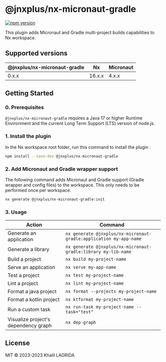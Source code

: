 # @jnxplus/nx-micronaut-gradle

[![npm version](https://badge.fury.io/js/@jnxplus%2Fnx-micronaut-gradle.svg)](https://badge.fury.io/js/@jnxplus%2Fnx-micronaut-gradle)

This plugin adds Micronaut and Gradle multi-project builds capabilities to Nx workspace.

## Supported versions

| @jnxplus/nx-micronaut-gradle | Nx     | Micronaut |
| ---------------------------- | ------ | --------- |
| 0.x.x                        | 16.x.x | 4.x.x     |

## Getting Started

### 0. Prerequisites

`@jnxplus/nx-micronaut-gradle` requires a Java 17 or higher Runtime Environment and the current Long Term Support (LTS) version of node.js.

### 1. Install the plugin

In the Nx workspace root folder, run this command to install the plugin :

```bash
npm install --save-dev @jnxplus/nx-micronaut-gradle
```

### 2. Add Micronaut and Gradle wrapper support

The following command adds Micronaut and Gradle support (Gradle wrapper and config files) to the workspace. This only needs to be performed once per workspace.

```bash
nx generate @jnxplus/nx-micronaut-gradle:init
```

### 3. Usage

| Action                               | Command                                                            |
| ------------------------------------ | ------------------------------------------------------------------ |
| Generate an application              | `nx generate @jnxplus/nx-micronaut-gradle:application my-app-name` |
| Generate a library                   | `nx generate @jnxplus/nx-micronaut-gradle:library my-lib-name`     |
| Build a project                      | `nx build my-project-name`                                         |
| Serve an application                 | `nx serve my-app-name`                                             |
| Test a project                       | `nx test my-project-name`                                          |
| Lint a project                       | `nx lint my-project-name`                                          |
| Format a java project                | `nx format --projects my-project-name`                             |
| Format a kotlin project              | `nx ktformat my-project-name`                                      |
| Run a custom task                    | `nx run-task my-project-name --task="test"`                        |
| Visualize project's dependency graph | `nx dep-graph`                                                     |

## License

MIT © 2023-2023 Khalil LAGRIDA
